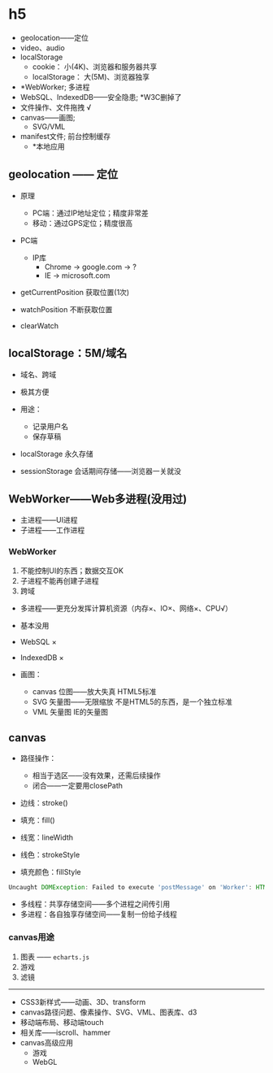 # h5

- geolocation——定位
- video、audio
- localStorage
  - cookie：       小(4K)、浏览器和服务器共享
  - localStorage： 大(5M)、浏览器独享
- *WebWorker; 多进程
- WebSQL、IndexedDB——安全隐患; *W3C删掉了
- 文件操作、文件拖拽 √
- canvas——画图;
  - SVG/VML
- manifest文件; 前台控制缓存
  - *本地应用

## geolocation —— 定位

- 原理
  - PC端：通过IP地址定位；精度非常差
  - 移动：通过GPS定位；精度很高
- PC端
  - IP库
    - Chrome -> google.com    -> ?
    - IE     -> microsoft.com

- getCurrentPosition      获取位置(1次)
- watchPosition           不断获取位置
- clearWatch

## localStorage：5M/域名

- 域名、跨域
- 极其方便
- 用途：
  - 记录用户名
  - 保存草稿

- localStorage    永久存储
- sessionStorage  会话期间存储——浏览器一关就没

## WebWorker——Web多进程(没用过)

- 主进程——UI进程
- 子进程——工作进程

### WebWorker

1. 不能控制UI的东西；数据交互OK
2. 子进程不能再创建子进程
3. 跨域

- 多进程——更充分发挥计算机资源（内存×、IO×、网络×、CPU√）
- 基本没用

- WebSQL    ×
- IndexedDB ×

- 画图：
  - canvas      位图——放大失真      HTML5标准
  - SVG         矢量图——无限缩放    不是HTML5的东西，是一个独立标准
  - VML         矢量图             IE的矢量图

## canvas

- 路径操作：
  - 相当于选区——没有效果，还需后续操作
  - 闭合——一定要用closePath
- 边线：stroke()
- 填充：fill()

- 线宽：lineWidth
- 线色：strokeStyle
- 填充颜色：fillStyle

``` js
Uncaught DOMException: Failed to execute 'postMessage' on 'Worker': HTMLDocument object could not be cloned.
```

- 多线程：共享存储空间——多个进程之间传引用
- 多进程：各自独享存储空间——复制一份给子线程

### canvas用途

1. 图表 —— `echarts.js`
2. 游戏
3. 滤镜

----

- CSS3新样式——动画、3D、transform
- canvas路径问题、像素操作、SVG、VML、图表库、d3
- 移动端布局、移动端touch
- 相关库——iscroll、hammer
- canvas高级应用
  - 游戏
  - WebGL
